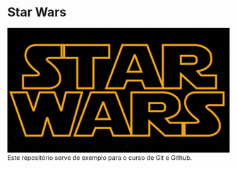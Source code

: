 # Star Wars
![maxresdefault.jpg](./maxresdefault.jpg)
Este repositório serve de exemplo para o curso de Git e Github.